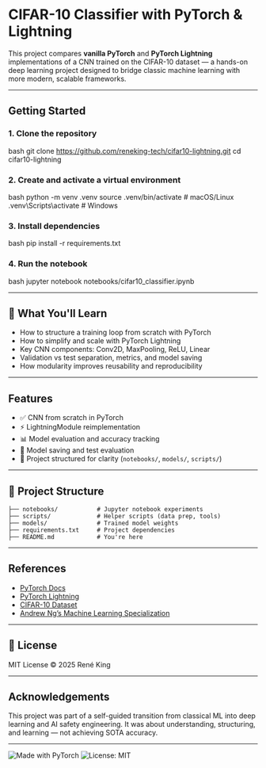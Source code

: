 # CIFAR-10 Classifier with PyTorch & Lightning

This project compares **vanilla PyTorch** and **PyTorch Lightning** implementations of a CNN trained on the CIFAR-10 dataset — a hands-on deep learning project designed to bridge classic machine learning with more modern, scalable frameworks.

---

## Getting Started

### 1. Clone the repository

bash
git clone https://github.com/reneking-tech/cifar10-lightning.git
cd cifar10-lightning

### 2. Create and activate a virtual environment

bash
python -m venv .venv
source .venv/bin/activate  # macOS/Linux
.venv\Scripts\activate     # Windows


### 3. Install dependencies

bash
pip install -r requirements.txt


### 4. Run the notebook

bash
jupyter notebook notebooks/cifar10_classifier.ipynb


---

## 🧠 What You'll Learn

* How to structure a training loop from scratch with PyTorch
* How to simplify and scale with PyTorch Lightning
* Key CNN components: Conv2D, MaxPooling, ReLU, Linear
* Validation vs test separation, metrics, and model saving
* How modularity improves reusability and reproducibility

---

## Features

* ✅ CNN from scratch in PyTorch
* ⚡ LightningModule reimplementation
* 📊 Model evaluation and accuracy tracking
* 💾 Model saving and test evaluation
* 🧼 Project structured for clarity (`notebooks/`, `models/`, `scripts/`)

---

## 📂 Project Structure

```
├── notebooks/           # Jupyter notebook experiments
├── scripts/             # Helper scripts (data prep, tools)
├── models/              # Trained model weights
├── requirements.txt     # Project dependencies
├── README.md            # You're here
```

---

## References

* [PyTorch Docs](https://pytorch.org/docs/stable/index.html)
* [PyTorch Lightning](https://lightning.ai/docs/pytorch/stable/)
* [CIFAR-10 Dataset](https://www.cs.toronto.edu/~kriz/cifar.html)
* [Andrew Ng’s Machine Learning Specialization](https://www.coursera.org/specializations/machine-learning-introduction)

---

## 🔖 License

MIT License © 2025 René King

---

## Acknowledgements

This project was part of a self-guided transition from classical ML into deep learning and AI safety engineering. It was about understanding, structuring, and learning — not achieving SOTA accuracy.

---

![Made with PyTorch](https://img.shields.io/badge/Made%20with-PyTorch-red)
![License: MIT](https://img.shields.io/badge/License-MIT-green.svg)